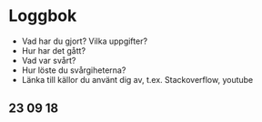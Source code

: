 Loggbok
=================

* Vad har du gjort? Vilka uppgifter?
* Hur har det gått?
* Vad var svårt? 
* Hur löste du svårgiheterna?
* Länka till källor du använt dig av, t.ex. Stackoverflow, youtube

23 09 18
-------------


